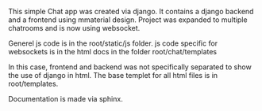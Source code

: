 This simple Chat app was created via django. It contains a django backend and a frontend using mmaterial design. Project was expanded to multiple chatrooms and is now using websocket.

Generel js code is in the root/static/js folder.
js code specific for websockets is in the html docs in the folder root/chat/templates

In this case, frontend and backend was not specifically separated to show the use of django in html. The base templet for all html files is in root/templates.

Documentation is made via sphinx.